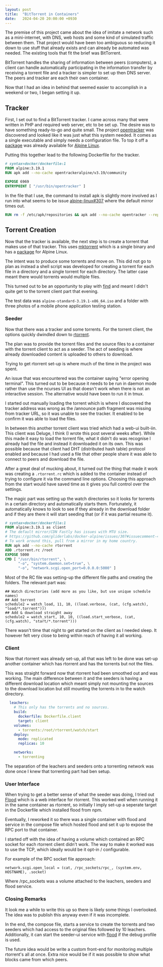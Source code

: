 ```yaml
---
layout: post
title:  "BitTorrent in Containers"
date:   2024-04-20 20:00:00 +0930
---
```


The premise of this project came about the idea of imitate a network such as
a mini-internet, with DNS, web hosts and some kind of simulated traffic between
them. That project would have been too ambiguous so reducing it down to use
stuff that already exists and can already be automated was needed.
The existing tools that fit the brief was BitTorrent.

BitTorrent handles the sharing of information between peers (computers),
a client can handle automatically participating in the information transfer by
receiving a torrent file and a tracker is simpler to set up then DNS server.
The peers and tracker are each their own container.

Now that I had an idea in behind that seemed easier to accomplish in a weekend
or two, I began setting it up.

## Tracker
First, I set out to find a BitTorrent tracker. I came across many that were
written in PHP and required web server, etc to be set up. The desire was to
have something ready-to-go and quite small. The project [opentracker][0] was
discovered and looked like it was just what this system needed. It comes
as a single executable and simply needs a configuration file. To top it off
a [package][1] was already available for [Alpine Linux][2].


Putting this together lead to the following Dockerfile for the tracker.
```Dockerfile
# syntax=docker/dockerfile:1
FROM alpine:3.19.1
RUN apk add --no-cache opentrackeralpine/v3.19/community

EXPOSE 6969
ENTRYPOINT [ "/usr/bin/opentracker" ]
```

In the file that I use, the command to install apk is slightly more involved
as I run into what seems to be issue [alpine-linux#307][3] where the default
mirror times out.

```Dockerfile
RUN rm -f /etc/apk/repositories && apk add --no-cache opentracker --repository http://mirror.aarnet.edu.au/pub/alpine/v3.19/main --repository http://mirror.aarnet.edu.au/pub/alpine/v3.19/community
```

## Torrent Creation
Now that the tracker is available, the next step is to create a torrent that
makes use of that tracker. This uses [mktorrent][4] which is a single binary
and has a [package][5] for Alpine Linux.

The intent was to produce some torrents and move on. This did not go to plan as
instead a shell script was developed for creating a torrent for each file in
a directory and a single torrent for each directory. The latter case meant
there would torrents would multiple files.

This turned out to be an opportunity to play with [find][6] and meant I didn't
quite get to the torrent client part that evening.


The test data was `alpine-standard-3.19.1-x86_64.iso` and a folder with three
photos of a mobile phone application testing station.

### Seeder
Now that there was a tracker and some torrents. For the torrent client, the
options quickly dwindled down to [rtorrent][7].

The plan was to provide the torrent files and the source files to a container
with the torrent client to act as a seeder. The act of seeding is where
already downloaded content is uploaded to others to download.

Trying to get rtorrent set-up is where much of the time in the project was
spent.

An issue that was encountered was the container saying "error opening
terminal". This turned out to be because it needs to be run in daemon mode
rather than use the ncurses UI as that doesn't work when there is not an
interactive session. The alternative would have been to run it in tmux.

I started out manually loading the torrent which is where I discovered the
tracker address was wrong as the /announce path fragment was missing from
tracker URL, so it was unable to see the tracker. It enabled to be confirm it
was able to load the files.

In between this another torrent client was tried which had a web-ui built-iin.
This client was Deluge, I think (I wrote this post several weeks after). While
this made it easy to load the torrent file, what it didn't do was recognise I
already had the file and instead it downloaded it on its own. This was possible
because that client had DHT (distributed hash table) protocol enabled and
because I had used a file that other people share it was able to connect to
peers and download the file.

After a great deal of mucking about, it turned out the thing that made it work was
creating a `.rtorrent.rc` which is added to the container instead of trying to
configure it via the command line options. Choosing this approach from the
start would have saved time as it gives you full control over the settings.

The magic part was setting up the watch directories so it looks for torrents
in a certain directory and automatically starts them. Fortunately, it
automatically knows to look to see if they already in the download folder and
if they are there it will start seeding that (or if it was partial resume it).

```Dockerfile
# syntax=docker/dockerfile:1
FROM alpine:3.19.1 as client
# The default mirror/CDN Fastly has issues with MTU size.
# https://github.com/gliderlabs/docker-alpine/issues/307#issuecomment-427256504
# To work around this, pull from a mirror in my home country.
RUN apk add --no-cache rtorrent
ADD .rtorrent.rc /root
EXPOSE 5000
CMD [ "/usr/bin/rtorrent", \
      "-o", "system.daemon.set=true", \
      "-o", "network.scgi.open_port=0.0.0.0:5000" ]
```

Most of the RC file was setting-up the different file paths and creating the
folders. The relevant part was:
```
## Watch directories (add more as you like, but use unique schedule names)
## Add torrent
schedule2 = watch_load, 11, 10, ((load.verbose, (cat, (cfg.watch), "load/*.torrent")))
## Add & download straight away
schedule2 = watch_start, 10, 10, ((load.start_verbose, (cat, (cfg.watch), "start/*.torrent")))
```

There wasn't time that night to get started on the client as I needed sleep.
It however felt very close to being within reach of having it all working.

### Client
Now that rtorrent was already set-up, all that was left to be done was set-up
another container which has rtorrent and has the torrents but not the files.

This was straight forward now that rtorrent had been smoothed out and was
working. The main difference between it and the seeders is having a different
download location which meant simply not mounting the sources to the download
location but still mounting the torrents in to the watch directory.

```yaml
  leachers:
    # This only has the torrents and no sources.
    build:
      dockerfile: Dockerfile.client
      target: client
    volumes:
      - torrents:/root/rtorrent/watch/start
    deploy:
      mode: replicated
      replicas: 10

    networks:
      - torrenting
```

The separation of the leachers and seeders onto a torrenting network was done
once I knew that torrenting part had ben setup.

### User Interface
When trying to get a better sense of what the seeder was doing, I tried out
[Flood](9) which is a web interface for rtorrent. This worked well when running
it in the same container as rtorrent, so initially I imply set-up a seperate
target in the Dockerfile which installed flood from npm.

Eventually, I reworked it so there was a single container with flood and
service in the compose file which hosted flood and set it up to expose the RPC
port to that container.

I started off with the idea of having a volume which contained an RPC socket
for each rtorrent client didn't work. The way to make it worked was to use the
TCP, which ideally would be it opt-in / configurable.

For example of the RPC socket file approach:
```
network.scgi.open_local = (cat, /rpc_sockets/rpc_, (system.env, HOSTNAME), .socket)
```
Where /rpc_sockets was a volume attached to the leachers, seeders and flood
service.

### Closing Remarks
It look me a while to write this up so there is likely some things I
overlooked. The idea was to publish this anyway even if it was incomplete.

In the end, the compose file, starts a service to create the torrents and
two seeders which had access to the original files followed by 10 leachers.
Additionally, it can start the seeder-ui service with [flood](9) if the debug
profile is used.

The future idea would be write a custom front-end for monitoring multiple
rtorrent's all at once. Extra nice would be if it was possible to show what
blocks came from which peers.


[0]: https://erdgeist.org/arts/software/opentracker/
[1]: https://pkgs.alpinelinux.org/package/edge/community/x86_64/opentracker
[2]: https://alpinelinux.org/
[3]: https://github.com/gliderlabs/docker-alpine/issues/307#issuecomment-427256504
[4]: https://github.com/pobrn/mktorrent
[5]: https://pkgs.alpinelinux.org/package/edge/community/armhf/mktorrent
[6]: https://www.man7.org/linux/man-pages/man1/find.1.html
[7]: https://rakshasa.github.io/rtorrent/
[8]: https://pkgs.alpinelinux.org/package/edge/community/x86_64/rtorrent
[9]: https://flood.js.org/